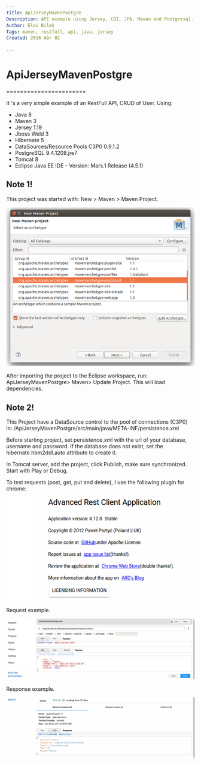 ```yaml
---
Title: ApiJerseyMavenPostgre
Description: API example using Jersey, CDI, JPA, Maven and Postgresql.
Author: Eloi Bilek
Tags: maven, restfull, api, java, jersey
Created: 2016 Abr 02

---
```


# ApiJerseyMavenPostgre
=======================

It 's a very simple example of an RestFull API, CRUD of User.
Using:
* Java 8
* Maven 3
* Jersey 1.19
* Jboss Weld 3
* Hibernate 5
* DataSources/Resource Pools C3P0 0.9.1.2
* PostgreSQL 9.4.1208.jre7
* Tomcat 8
* Eclipse Java EE IDE - Version: Mars.1 Release (4.5.1)

## Note 1!
This project was started with: New > Maven > Maven Project.

![new maven project](https://github.com/EloiBilek/eloibilek.github.io/raw/master/SMP/new_maven_project.png)

After importing the project to the Eclipse workspace, run: ApiJerseyMavenPostgre> Maven> Update Project. This will load dependencies.

## Note 2!
This Project have a DataSource control to the pool of connections (C3P0) in:
/ApiJerseyMavenPostgre/src/main/java/META-INF/persistence.xml

Before starting project, set persistence.xml with the url of your database, username and password. If the database does not exist, set the hibernate.hbm2ddl.auto attribute to create it.

In Tomcat server, add the project, click Publish, make sure synchronized.
Start with Play or Debug.

To test requests (post, get, put and delete), I use the following plugin for chrome:

![rest plugin](https://github.com/EloiBilek/eloibilek.github.io/raw/master/SMP/chrome_rest_plugin.png)

Request example.

![request test](https://github.com/EloiBilek/eloibilek.github.io/raw/master/JMP/request_test.png)

Response example.

![response test](https://github.com/EloiBilek/eloibilek.github.io/raw/master/JMP/response_test.png)
